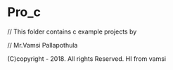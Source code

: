 # Pro_c


// This folder contains c example projects by

// Mr.Vamsi Pallapothula

(C)copyright - 2018. All rights Reserved.
HI from vamsi
